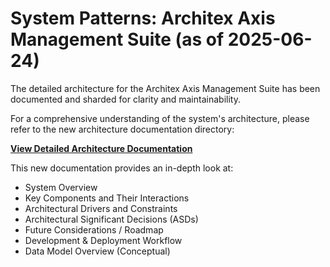 # System Patterns: Architex Axis Management Suite (as of 2025-06-24)

The detailed architecture for the Architex Axis Management Suite has been documented and sharded for clarity and maintainability.

For a comprehensive understanding of the system's architecture, please refer to the new architecture documentation directory:

[**View Detailed Architecture Documentation**](../docs/architecture/README.md)

This new documentation provides an in-depth look at:

* System Overview
* Key Components and Their Interactions
* Architectural Drivers and Constraints
* Architectural Significant Decisions (ASDs)
* Future Considerations / Roadmap
* Development & Deployment Workflow
* Data Model Overview (Conceptual)
